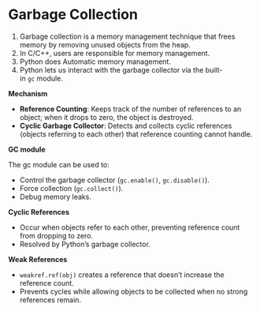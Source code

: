 # Garbage Collection

1. Garbage collection is a memory management technique that frees memory by removing unused objects from the heap.
2. In C/C++, users are responsible for memory management.
3. Python does Automatic memory management.
4. Python lets us interact with the garbage collector via the built-in `gc` module.

**Mechanism**

- **Reference Counting**: Keeps track of the number of references to an object; when it drops to zero, the object is destroyed.
- **Cyclic Garbage Collector**: Detects and collects cyclic references (objects referring to each other) that reference counting cannot handle.

**GC module**

The gc module can be used to:

- Control the garbage collector (`gc.enable()`, `gc.disable()`).
- Force collection (`gc.collect()`).
- Debug memory leaks.

**Cyclic References**

- Occur when objects refer to each other, preventing reference count from dropping to zero.
- Resolved by Python’s garbage collector.

**Weak References**

- `weakref.ref(obj)` creates a reference that doesn’t increase the reference count.
- Prevents cycles while allowing objects to be collected when no strong references remain.